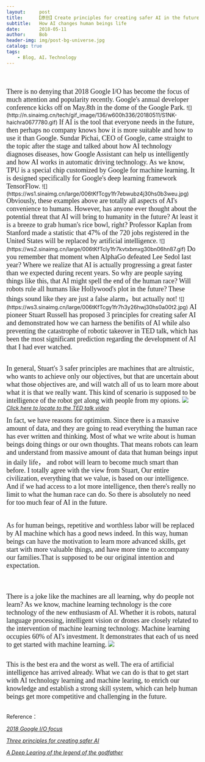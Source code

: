 ```yaml
---
layout:     post
title:     【原创】Create principles for creating safer AI in the future
subtitle:   How AI changes human beings life
date:       2018-05-11
author:     Bob
header-img: img/post-bg-universe.jpg
catalog: true
tags:
    - Blog, AI，Technology
---
```

<font size="4" face="Times New Roman">
<br>
<br>
There is no denying that 2018 Google I/O has become the focus of much attention and popularity recently. Google's annual developer conference kicks off on May.8th in the dome of the Google Park.
</font>
![](http://n.sinaimg.cn/tech/gif_image/136/w600h336/20180511/S1NK-haichra0677780.gif)
<font size="4" face="Times New Roman">
If AI is the tool that everyone needs in the future, then perhaps no company knows how it is more suitable and how to use it than Google. Sundar Pichai, CEO of Google, came straight to the topic after the stage and talked about how AI technology diagnoses diseases, how Google Assistant can help us intelligently and how AI works in automatic driving technology. As we know, TPU is a special chip customized by Google for machine learning. It is designed specifically for Google's deep learning framework TensorFlow.
</font>
![](https://ws1.sinaimg.cn/large/006tKfTcgy1fr7ebwubz4j30hs0b3weu.jpg)

<font size="4" face="Times New Roman">
Obviously, these examples above are totally all aspects of AI's convenience to humans. However, has anyone ever thought about the potential threat that AI will bring to humanity in the future? At least it is a breeze to grab human's rice bowl, right? Professor Kaplan from Stanford made a statistic that 47% of the 720 jobs registered in the United States will be replaced by artificial intelligence.
</font>
![](https://ws2.sinaimg.cn/large/006tKfTcly1fr7kvtxbmxg30bn06hn87.gif)

<font size="4" face="Times New Roman">
Do you remember that moment when AlphaGo defeated Lee Sedol last year? Where we realize that AI is actually progressing a great faster than we expected during recent years. So why are people saying things like this, that AI might spell the end of the human race? Will robots rule all humans like Hollywood's plot in the future? These things sound like they are just a false alarm，but actually not! 
</font>
![](https://ws3.sinaimg.cn/large/006tKfTcgy1fr7h3y26hwj30hs0a00t2.jpg)

<font size="4" face="Times New Roman">
AI pioneer Stuart Russell has proposed 3 principles for creating safer AI and demonstrated how we can harness the benifits of AI while also preventing the catastrophe of robotic takeover in TED talk, which has been the most significant prediction regarding the development of AI that I had ever watched.    
<br>
<br>

In general, Stuart's 3 safer principles are machines that are altruistic, who wants to achieve only our objectives, but that are uncertain about what those objectives are, and will watch all of us to learn more about what it is that we really want. This kind of scenario is supposed to be intelligence of the robot get along with people from my opions.
</font>
![](https://ws3.sinaimg.cn/large/006tKfTcly1fr7jiurfmxj31620qgq7f.jpg)
      [*Click here to locate to the TED talk video*](https://www.ted.com/talks/stuart_russell_3_principles_for_creating_safer_ai)


<font size="4" face="Times New Roman">
In fact, we have reasons for optimism. Since there is a massive amount of data, and they are going to read everything the human race has ever written and thinking. Most of what we write about is human beings doing things or our own thoughts. That means robots can learn and understand from massive amount of data that human beings input in daily life， and robot will learn to become much smart than before. I totally agree with the view from Stuart, Our entire civilization, everything that we value, is based on our intelligence. And if we had access to a lot more intelligence, then there's really no limit to what the human race can do. So there is absolutely no need for too much fear of AI in the future.   
<br>
<br>



As for human beings, repetitive and worthless labor will be replaced by AI machine which has a good news indeed. In this way, human beings can have the motivation to learn more advanced skills, get start with more valuable things, and have more time to accompany our families.That is supposed to be our original intention and expectation.    
<br>
<br>

There is a joke like the machines are all learning, why do people not learn? As we know, machine learning technology is the core technology of the new enthusiasm of AI. Whether it is robots, natural language processing, intelligent vision or drones are closely related to the intervention of machine learning technology. Machine learning occupies 60% of AI's investment. It demonstrates that each of us need to get started with machine learning.
</font>
![](https://ws2.sinaimg.cn/large/006tKfTcly1fr7n0q5milj30zg0lm750.jpg)

<br>

<font size="4" face="Times New Roman">
This is the best era and the worst as well. The era of artificial intelligence has arrived already. What we can do is that to get start with AI technology learning and machine learing, to enrich our knowledge and establish a strong skill system, which can help human beings get more competitive and challenging in the future.   
</font>


<br>
<br>


Reference：

[*2018 Google I/O focus*](https://www.zhihu.com/question/275930989/answer/386942714?from=timeline&utm_medium=social&utm_member=YTdmNWNjYTk1YTA1N2IxMzQ0MmQ2NWQzYmNhOWI0NmU%3D%0A&utm_source=wechat_session)

[*Three principles for creating safer AI*](https://www.ted.com/talks/stuart_russell_3_principles_for_creating_safer_ai)

[*A Deep Learing of the legend of the godfather*](https://open.163.com/movie/2017/8/9/9/MCS5AQH7J_MCS5PHV99.html)





